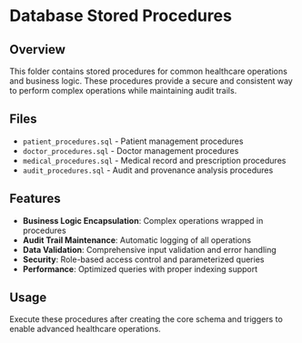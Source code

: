 # Database Stored Procedures

## Overview
This folder contains stored procedures for common healthcare operations and business logic. These procedures provide a secure and consistent way to perform complex operations while maintaining audit trails.

## Files
- `patient_procedures.sql` - Patient management procedures
- `doctor_procedures.sql` - Doctor management procedures
- `medical_procedures.sql` - Medical record and prescription procedures
- `audit_procedures.sql` - Audit and provenance analysis procedures

## Features
- **Business Logic Encapsulation**: Complex operations wrapped in procedures
- **Audit Trail Maintenance**: Automatic logging of all operations
- **Data Validation**: Comprehensive input validation and error handling
- **Security**: Role-based access control and parameterized queries
- **Performance**: Optimized queries with proper indexing support

## Usage
Execute these procedures after creating the core schema and triggers to enable advanced healthcare operations.
